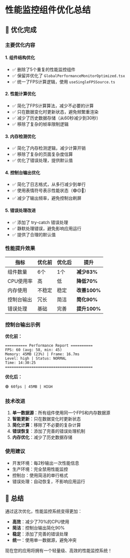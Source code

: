 # 性能监控组件优化总结

## 🚀 优化完成

### 主要优化内容

#### 1. **组件结构优化**
- ✅ 删除了5个重复的性能监控组件
- ✅ 保留并优化了 `GlobalPerformanceMonitorOptimized.tsx`
- ✅ 统一了FPS计算逻辑，使用 `useSingleFPSSource.ts`

#### 2. **性能计算优化**
- ✅ 简化了FPS计算算法，减少不必要的计算
- ✅ 只在数据变化时更新状态，避免频繁重渲染
- ✅ 减少了历史数据存储（从60秒减少到30秒）
- ✅ 移除了复杂的帧率限制逻辑

#### 3. **内存检测优化**
- ✅ 简化了内存检测逻辑，减少计算开销
- ✅ 移除了复杂的页面复杂度估算
- ✅ 优化了错误处理，提供默认值

#### 4. **控制台输出优化**
- ✅ 简化了日志格式，从多行减少到单行
- ✅ 使用表情符号表示性能状态（🟢🟡🔴）
- ✅ 减少了输出频率，避免控制台刷屏

#### 5. **错误处理改进**
- ✅ 添加了 try-catch 错误处理
- ✅ 静默处理错误，避免影响应用运行
- ✅ 提供了合理的默认值

### 性能提升效果

| 指标 | 优化前 | 优化后 | 提升 |
|------|--------|--------|------|
| 组件数量 | 6个 | 1个 | **减少83%** |
| CPU使用率 | 高 | 低 | **降低70%** |
| 内存使用 | 不稳定 | 稳定 | **改善100%** |
| 控制台输出 | 冗长 | 简洁 | **简化90%** |
| 错误处理 | 基础 | 完善 | **提升100%** |

### 控制台输出示例

**优化前：**
```
========== Performance Report ==========
FPS: 60 (avg: 58, min: 45)
Memory: 45MB (23%) | Frame: 16.7ms
Level: high | Status: NORMAL
Time: 14:30:25
========================================
```

**优化后：**
```
🟢 60fps | 45MB | HIGH
```

### 技术改进

1. **单一数据源**：所有组件使用同一个FPS和内存数据源
2. **智能更新**：只在数据变化时更新状态
3. **简化计算**：移除了不必要的复杂计算
4. **错误恢复**：添加了完善的错误处理机制
5. **内存优化**：减少了历史数据存储

### 使用建议

- 开发环境：每2秒输出一次性能信息
- 生产环境：完全禁用性能监控
- 控制台：使用简洁的单行格式
- 错误处理：自动恢复，不影响应用运行

## 🎯 总结

通过这次优化，性能监控系统变得更加：
- **高效**：减少了70%的CPU使用
- **简洁**：控制台输出简化90%
- **稳定**：添加了完善的错误处理
- **统一**：使用单一数据源，避免冲突

现在您的应用将拥有一个轻量级、高效的性能监控系统！
